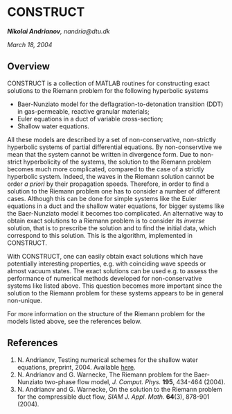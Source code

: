 # CONSTRUCT

_**Nikolai Andrianov**, nandria@dtu.dk_

_March 18, 2004_

## Overview

CONSTRUCT is a collection of MATLAB routines for constructing exact solutions to the Riemann problem for the following hyperbolic systems
* Baer-Nunziato model for the deflagration-to-detonation transition (DDT) in gas-permeable, reactive granular materials; 
* Euler equations in a duct of variable cross-section;
* Shallow water equations.

All these models are described by a set of non-conservative, non-strictly hyperbolic systems of partial differential equations.
By non-conservtive we mean that the system cannot be written in divergence form.
Due to non-strict hyperbolicity of the systems, the solution to the Riemann problem becomes much more complicated, compared to the case
of a strictly hyperbolic system. Indeed, the waves in the Riemann solution cannot be order *a priori* by their propagation speeds.
Therefore, in order to find a solution to the Riemann problem one has to consider a number of different cases. Although this can be done
for simple systems like the Euler equations in a duct and the shallow water equations, 
for bigger systems like the Baer-Nunziato model it becomes too complicated.
An alternative way to obtain exact solutions to a Riemann problem is to consider its *inverse* solution, that is to prescribe the solution
and to find the initial data, which correspond to this solution. This is the algorithm, implemented in CONSTRUCT.

With CONSTRUCT, one can easily obtain exact solutions which have potentially interesting properties, e.g. with coinciding wave speeds or
almost vacuum states. The exact solutions can be used e.g. to assess the performance of numerical methods developed for non-conservative
systems like listed above. This question becomes more important since the solution to the Riemann problem for these systems appears
to be in general non-unique.

For more information on the structure of the Riemann problem for the models listed above, see the references below.

## References

1. N. Andrianov, Testing numerical schemes for the shallow water equations,
preprint, 2004.  Available [here](https://github.com/nikolai-andrianov/CONSTRUCT/blob/master/testing_sw.pdf).
2. N. Andrianov and G. Warnecke, The Riemann problem for the Baer-Nunziato two-phase flow model,
 *J. Comput. Phys.* **195**, 434-464 (2004).
3. N. Andrianov and G. Warnecke, On the solution to the Riemann problem for the compressible duct flow,
*SIAM J. Appl. Math.* **64**(3), 878-901 (2004).
